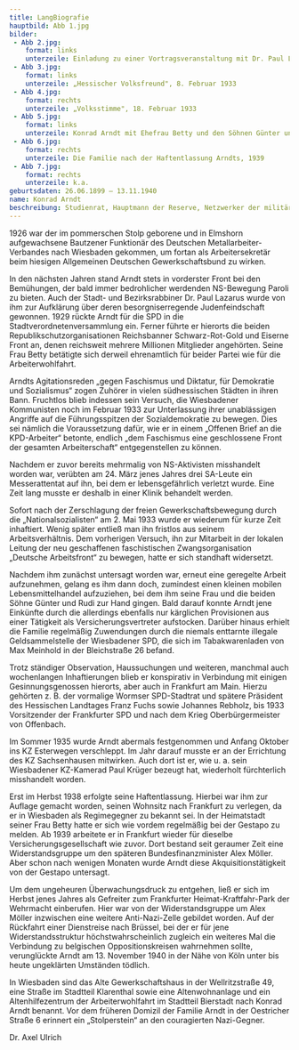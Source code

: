 ```yaml
---
title: LangBiografie
hauptbild: Abb 1.jpg
bilder:
 - Abb 2.jpg:
    format: links
    unterzeile: Einladung zu einer Vortragsveranstaltung mit Dr. Paul Lazarus, 1930
 - Abb 3.jpg:
    format: links
    unterzeile: „Hessischer Volksfreund", 8. Februar 1933
 - Abb 4.jpg:
    format: rechts
    unterzeile: „Volksstimme", 18. Februar 1933
 - Abb 5.jpg:
    format: links
    unterzeile: Konrad Arndt mit Ehefrau Betty und den Söhnen Günter und Rudi (r.) während eines Ausflugs zum Chausseehaus, 1933
 - Abb 6.jpg:
    format: rechts
    unterzeile: Die Familie nach der Haftentlassung Arndts, 1939
 - Abb 7.jpg:
    format: rechts
    unterzeile: k.a.
geburtsdaten: 26.06.1899 – 13.11.1940
name: Konrad Arndt
beschreibung: Studienrat, Hauptmann der Reserve, Netzwerker der militärisch-bürgerlichen Opposition, von den Verschwörern des „20. Juli“ als Kulturstaatssekretär vorgesehen
---
```




1926 war der im pommerschen Stolp geborene und in Elmshorn aufgewachsene
Bautzener Funktionär des Deutschen Metallarbeiter-Verbandes nach
Wiesbaden gekommen, um fortan als Arbeitersekretär beim hiesigen
Allgemeinen Deutschen Gewerkschaftsbund zu wirken.

In den nächsten Jahren stand Arndt stets in vorderster Front bei den
Bemühungen, der bald immer bedrohlicher werdenden NS-Bewegung Paroli zu
bieten. Auch der Stadt- und Bezirksrabbiner Dr. Paul Lazarus wurde von
ihm zur Aufklärung über deren besorgniserregende Judenfeindschaft
gewonnen. 1929 rückte Arndt für die SPD in die
Stadtverordnetenversammlung ein. Ferner führte er hierorts die beiden
Republikschutzorganisationen Reichsbanner Schwarz-Rot-Gold und Eiserne
Front an, denen reichsweit mehrere Millionen Mitglieder angehörten.
Seine Frau Betty betätigte sich derweil ehrenamtlich für beider Partei
wie für die Arbeiterwohlfahrt.

Arndts Agitationsreden „gegen Faschismus und Diktatur, für Demokratie
und Sozialismus“ zogen Zuhörer in vielen südhessischen Städten in ihren
Bann. Fruchtlos blieb indessen sein Versuch, die Wiesbadener Kommunisten
noch im Februar 1933 zur Unterlassung ihrer unablässigen Angriffe auf
die Führungsspitzen der Sozialdemokratie zu bewegen. Dies sei nämlich
die Voraussetzung dafür, wie er in einem „Offenen Brief an die
KPD-Arbeiter“ betonte, endlich „dem Faschismus eine geschlossene Front
der gesamten Arbeiterschaft“ entgegenstellen zu können.

Nachdem er zuvor bereits mehrmalig von NS-Aktivisten misshandelt worden
war, verübten am 24. März jenes Jahres drei SA-Leute ein Messerattentat
auf ihn, bei dem er lebensgefährlich verletzt wurde. Eine Zeit lang
musste er deshalb in einer Klinik behandelt werden.

Sofort nach der Zerschlagung der freien Gewerkschaftsbewegung durch die
„Nationalsozialisten“ am 2. Mai 1933 wurde er wiederum für kurze Zeit
inhaftiert. Wenig später entließ man ihn fristlos aus seinem
Arbeitsverhältnis. Dem vorherigen Versuch, ihn zur Mitarbeit in der
lokalen Leitung der neu geschaffenen faschistischen Zwangsorganisation
„Deutsche Arbeitsfront“ zu bewegen, hatte er sich standhaft widersetzt.

Nachdem ihm zunächst untersagt worden war, erneut eine geregelte Arbeit
aufzunehmen, gelang es ihm dann doch, zumindest einen kleinen mobilen
Lebensmittelhandel aufzuziehen, bei dem ihm seine Frau und die beiden
Söhne Günter und Rudi zur Hand gingen. Bald darauf konnte Arndt jene
Einkünfte durch die allerdings ebenfalls nur kärglichen Provisionen aus
einer Tätigkeit als Versicherungsvertreter aufstocken. Darüber hinaus
erhielt die Familie regelmäßig Zuwendungen durch die niemals enttarnte
illegale Geldsammelstelle der Wiesbadener SPD, die sich im
Tabakwarenladen von Max Meinhold in der Bleichstraße 26 befand.

Trotz ständiger Observation, Haussuchungen und weiteren, manchmal auch
wochenlangen Inhaftierungen blieb er konspirativ in Verbindung mit
einigen Gesinnungsgenossen hierorts, aber auch in Frankfurt am Main.
Hierzu gehörten z. B. der vormalige Wormser SPD-Stadtrat und spätere
Präsident des Hessischen Landtages Franz Fuchs sowie Johannes Rebholz,
bis 1933 Vorsitzender der Frankfurter SPD und nach dem Krieg
Oberbürgermeister von Offenbach.

Im Sommer 1935 wurde Arndt abermals festgenommen und Anfang Oktober ins
KZ Esterwegen verschleppt. Im Jahr darauf musste er an der Errichtung
des KZ Sachsenhausen mitwirken. Auch dort ist er, wie u. a. sein
Wiesbadener KZ-Kamerad Paul Krüger bezeugt hat, wiederholt fürchterlich
misshandelt worden.

Erst im Herbst 1938 erfolgte seine Haftentlassung. Hierbei war ihm zur
Auflage gemacht worden, seinen Wohnsitz nach Frankfurt zu verlegen, da
er in Wiesbaden als Regimegegner zu bekannt sei. In der Heimatstadt
seiner Frau Betty hatte er sich wie vordem regelmäßig bei der Gestapo zu
melden. Ab 1939 arbeitete er in Frankfurt wieder für dieselbe
Versicherungsgesellschaft wie zuvor. Dort bestand seit geraumer Zeit
eine Widerstandsgruppe um den späteren Bundesfinanzminister Alex Möller.
Aber schon nach wenigen Monaten wurde Arndt diese Akquisitionstätigkeit
von der Gestapo untersagt.

Um dem ungeheuren Überwachungsdruck zu entgehen, ließ er sich im Herbst
jenes Jahres als Gefreiter zum Frankfurter Heimat-Kraftfahr-Park der
Wehrmacht einberufen. Hier war von der Widerstandsgruppe um Alex Möller
inzwischen eine weitere Anti-Nazi-Zelle gebildet worden. Auf der
Rückfahrt einer Dienstreise nach Brüssel, bei der er für jene
Widerstandsstruktur höchstwahrscheinlich zugleich ein weiteres Mal die
Verbindung zu belgischen Oppositionskreisen wahrnehmen sollte,
verunglückte Arndt am 13. November 1940 in der Nähe von Köln unter bis
heute ungeklärten Umständen tödlich.

In Wiesbaden sind das Alte Gewerkschaftshaus in der Wellritzstraße 49,
eine Straße im Stadtteil Klarenthal sowie eine Altenwohnanlage und ein
Altenhilfezentrum der Arbeiterwohlfahrt im Stadtteil Bierstadt nach
Konrad Arndt benannt. Vor dem früheren Domizil der Familie Arndt in der
Oestricher Straße 6 erinnert ein „Stolperstein“ an den couragierten
Nazi-Gegner.

Dr. Axel Ulrich
